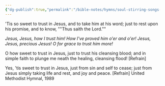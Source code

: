 ```yaml
---
{"dg-publish":true,"permalink":"/bible-notes/hymns/soul-stirring-songs-and-hymns/tis-so-sweet-to-trust-in-jesus/","title":"Tis So Sweet to Trust in Jesus","created":"","updated":""}
---
```



'Tis so sweet to trust in Jesus,
and to take him at his word;
just to rest upon his promise,
and to know, ""Thus saith the Lord.""

*Jesus, Jesus, how I trust him!
How I've proved him o'er and o'er!
Jesus, Jesus, precious Jesus!
O for grace to trust him more!*

O how sweet to trust in Jesus,
just to trust his cleansing blood;
and in simple faith to plunge me
neath the healing, cleansing flood! [Refrain]

Yes, 'tis sweet to trust in Jesus,
just from sin and self to cease;
just from Jesus simply taking
life and rest, and joy and peace. [Refrain]
United Methodist Hymnal, 1989